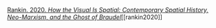 [Rankin. 2020. *How the Visual Is Spatial: Contemporary Spatial History, Neo-Marxism, and the Ghost of Braudel*](zotero://select/items/1_SNT2M34E)[[rankin2020]]